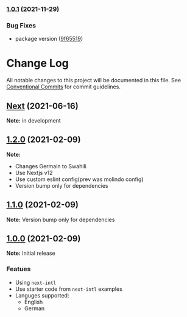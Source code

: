 ### [1.0.1](https://github.com/chapsana/next-intl-example/compare/v1.0.0...v1.0.1) (2021-11-29)


### Bug Fixes

* package version ([9f65519](https://github.com/chapsana/next-intl-example/commit/9f65519d4a79de89665822e8f4c1ecee068cc102))

# Change Log

All notable changes to this project will be documented in this file.
See [Conventional Commits](https://conventionalcommits.org) for commit guidelines.

## [Next](https://github.com/amannn/next-intl/compare/v1.4.1...v1.4.2) (2021-06-16)

**Note:** in development

## [1.2.0](https://github.com/amannn/next-intl/compare/v1.3.2...v1.3.3) (2021-02-09)

**Note:**

- Changes Germain to Swahili
- Use Nextjs v12
- Use custom eslint config(prev was molindo config)
- Version bump only for dependencies

## [1.1.0](https://github.com/amannn/next-intl/compare/v1.3.2...v1.3.3) (2021-02-09)

**Note:** Version bump only for dependencies

## [1.0.0](https://github.com/amannn/next-intl/compare/v1.3.2...v1.3.3) (2021-02-09)

**Note:** Initial release

### Featues

- Using `next-intl`
- Use starter code from `next-intl` examples
- Languges supported:
  - English
  - German

